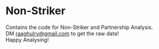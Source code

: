 # Non-Striker
Contains the code for Non-Striker and Partnership Analysis. <br>
DM raaghulrv@gmail.com to get the raw data! <br>
Happy Analysing!
